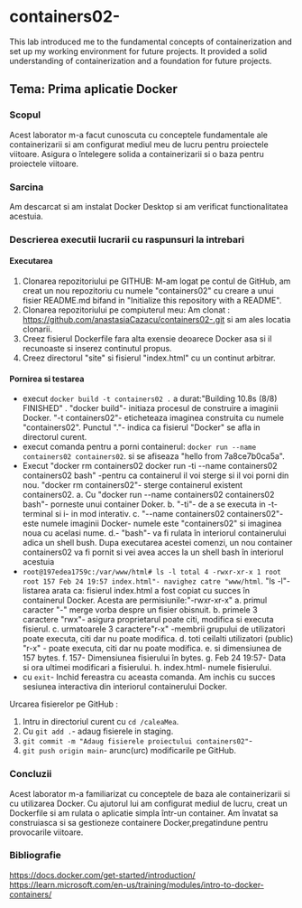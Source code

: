 # containers02-

This lab introduced me to the fundamental concepts of containerization and set up my working environment for future projects. It provided a solid understanding of containerization and a foundation for future projects.

## Tema: Prima aplicatie Docker

### Scopul

Acest laborator m-a facut cunoscuta cu conceptele fundamentale ale containerizarii si am configurat mediul meu de lucru pentru proiectele viitoare. Asigura o întelegere solida a containerizarii si o baza pentru proiectele viitoare.

### Sarcina

Am descarcat si am instalat Docker Desktop si am verificat functionalitatea acestuia.

### Descrierea executii lucrarii cu raspunsuri la intrebari

#### Executarea

1. Clonarea repozitoriului pe GITHUB: M-am logat pe contul de GitHub, am creat un nou repozitoriu cu numele "containers02" cu creare a unui fisier README.md bifand in "Initialize this repository with a README".
2. Clonarea repozitoriului pe compiuterul meu: Am clonat : <https://github.com/anastasiaCazacu/containers02-.git> si am ales locatia clonarii.
3. Creez fisierul Dockerfile fara alta exensie deoarece Docker asa si il recunoaste si inserez continutul propus.
4. Creez directorul "site" si fisierul "index.html" cu un continut arbitrar.

#### Pornirea si testarea

- execut `docker build -t containers02 .` a durat:"Building 10.8s (8/8) FINISHED" . "docker build"- initiaza procesul de construire a imaginii Docker. "-t containers02"- eticheteaza imaginea construita cu numele "containers02". Punctul "."- indica ca fisierul "Docker" se afla in directorul curent.
- execut comanda pentru a porni containerul: `docker run --name containers02 containers02`. si se afiseaza "hello from 7a8ce7b0ca5a".
- Execut "docker rm containers02
docker run -ti --name containers02 containers02 bash" -pentru ca containerul il voi sterge si il voi porni din nou. "docker rm containers02"- sterge containerul existent containers02.
    a. Cu "docker run  --name containers02 containers02 bash"- porneste unui container Doker.
    b. "-ti"- de a se executa in -t- terminal si i- in mod interativ.
    c. "--name containers02 containers02"- este numele imaginii Docker- numele este "containers02" si imaginea noua cu acelasi nume.
    d.- "bash"- va fi rulata în interiorul containerului adica un shell bush. Dupa executarea acestei comenzi, un nou container containers02 va fi pornit si vei avea acces la un shell bash în interiorul acestuia
- `root@197edea1759c:/var/www/html# ls -l
total 4
-rwxr-xr-x 1 root root 157 Feb 24 19:57 index.html"- navighez catre "www/html`. "ls -l"- listarea arata ca: fisierul index.html a fost copiat cu succes în containerul Docker. Acesta are permisiunile:"-rwxr-xr-x"
    a. primul caracter "-" merge vorba despre un fisier obisnuit.
    b. primele 3 caractere "rwx"- asigura proprietarul poate citi, modifica si executa fisierul.
    c. urmatoarele 3 caractere"r-x" -membrii grupului de utilizatori poate executa, citi dar nu poate modifica.
    d. toti ceilalti utilizatori (public) "r-x" - poate executa, citi dar nu poate modifica.
    e. si dimensiunea de 157 bytes.
    f. 157- Dimensiunea fisierului în bytes.
    g. Feb 24 19:57- Data si ora ultimei modificari a fisierului.
    h. index.html- numele fisierului.
- cu `exit`- Inchid fereastra cu aceasta comanda. Am inchis cu succes sesiunea interactiva din interiorul containerului Docker.

Urcarea fisierelor pe GitHub :

1. Intru in directoriul curent cu `cd /caleaMea`.
2. Cu `git add .`- adaug fisierele in staging.
3. `git commit -m "Adaug fisierele proiectului containers02"`-
4. `git push origin main`- arunc(urc) modificarile pe GitHub.

### Concluzii

Acest laborator m-a familiarizat cu conceptele de baza ale containerizarii si cu utilizarea Docker. Cu ajutorul lui am configurat mediul de lucru, creat un Dockerfile si am rulata o aplicatie simpla într-un container. Am învatat sa construiasca si sa gestioneze containere Docker,pregatindune pentru provocarile viitoare.

### Bibliografie

<https://docs.docker.com/get-started/introduction/>
<https://learn.microsoft.com/en-us/training/modules/intro-to-docker-containers/>
